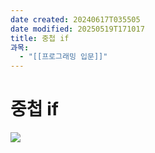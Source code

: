 ```yaml
---
date created: 20240617T035505
date modified: 20250519T171017
title: 중첩 if
과목:
  - "[[프로그래밍 입문]]"
---
```


# 중첩 if

![](https://i.imgur.com/XWEBVCc.png)

